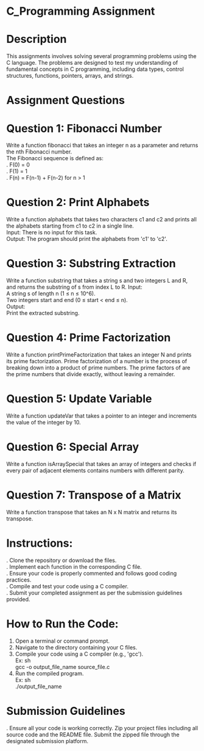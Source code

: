 # C_Programming Assignment<br>

# Description
This assignments involves solving several programming problems using the C language.
The problems are designed to test my understanding of fundamental concepts in C programming, including data types, control structures, functions, pointers, arrays, and strings.

# Assignment Questions
# Question 1: Fibonacci Number
Write a function fibonacci that takes an integer n as a parameter and returns the nth Fibonacci number.<br>
The Fibonacci sequence is defined as:<br>
. F(0) = 0<br>
. F(1) = 1<br>
. F(n) = F(n-1) + F(n-2) for n > 1<br>

# Question 2: Print Alphabets
Write a function alphabets that takes two characters c1 and c2 and prints all the alphabets starting from c1 to c2 in a single line.<br>
Input: There is no input for this task.<br>
Output: The program should print the alphabets from 'c1' to 'c2'.

# Question 3: Substring Extraction
Write a function substring that takes a string s and two integers L and R, and returns the substring of s from index L to R.
Input:<br>
A string s of length n (1 ≤ n ≤ 10^6).<br>
Two integers start and end (0 ≤ start < end ≤ n).<br>
Output:<br>
Print the extracted substring.<br>

# Question 4: Prime Factorization
Write a function printPrimeFactorization that takes an integer N and prints its prime factorization.
Prime factorization of a number is the process of breaking down into a product of prime numbers. The prime factors of are the prime numbers that divide exactly, without leaving a remainder.

# Question 5: Update Variable
Write a function updateVar that takes a pointer to an integer and increments the value of the integer by 10.

# Question 6: Special Array
Write a function isArraySpecial that takes an array of integers and checks if every pair of adjacent elements contains numbers with different parity.

# Question 7: Transpose of a Matrix
Write a function transpose that takes an N x N matrix and returns its transpose.

# Instructions: <br>
. Clone the repository or download the files.<br>
. Implement each function in the corresponding C file.<br>
. Ensure your code is properly commented and follows good coding practices.<br>
. Compile and test your code using a C compiler.<br>
. Submit your completed assignment as per the submission guidelines provided.<br>

# How to Run the Code: <br>
1. Open a terminal or command prompt.<br>
2. Navigate to the directory containing your C files.<br>
3. Compile your code using a C compiler (e.g., 'gcc').<br>
Ex: sh<br>
   gcc -o output_file_name source_file.c<br>
4. Run the compiled program.<br>
Ex: sh<br>
   ./output_file_name<br>

# Submission Guidelines
. Ensure all your code is working correctly.
Zip your project files including all source code and the README file.
Submit the zipped file through the designated submission platform.
